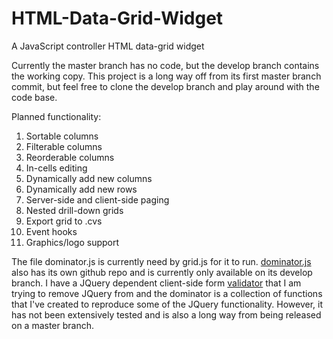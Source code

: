 # HTML-Data-Grid-Widget
A JavaScript controller HTML data-grid widget

Currently the master branch has no code, but the develop branch contains the working copy. This project is a long way off from 
its first master branch commit, but feel free to clone the develop branch and play around with the code base.

Planned functionality:
1) Sortable columns
2) Filterable columns
3) Reorderable columns
4) In-cells editing
5) Dynamically add new columns
6) Dynamically add new rows
7) Server-side and client-side paging
8) Nested drill-down grids
9) Export grid to .cvs
10) Event hooks
11) Graphics/logo support

The file dominator.js is currently need by grid.js for it to run. [dominator.js](https://github.com/mosbymc/dominator) also has its own github repo and is currently 
only available on its develop branch. I have a JQuery dependent client-side form [validator](https://github.com/mosbymc/validator) that I am trying to remove JQuery 
from and the dominator is a collection of functions that I've created to reproduce some of the JQuery functionality. However, 
it has not been extensively tested and is also a long way from being released on a master branch.
